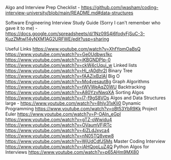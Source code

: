 Algo and Interview Prep Checklist
    - https://github.com/jwasham/coding-interview-university/blob/main/README.md#data-structures

Software Engineering Interview Study Guide (Sorry I can't remember who gave it to me)
    - https://docs.google.com/spreadsheets/d/1Nz09S4i6fodyFjSuC-3-KuzZMtwl14yNXM1AG2URFWE/edit?usp=sharing

Useful Links
https://www.youtube.com/watch?v=XhfYpmOaBsQ
https://www.youtube.com/watch?v=Ge0Udbws1kc
https://www.youtube.com/watch?v=iKBGNDPIp-0
https://www.youtube.com/watch?v=ckW4cUqui_w
Linked lists https://www.youtube.com/watch?v=Hj_rA0dhr2I 
Binary Tree https://www.youtube.com/watch?v=fAAZixBzIAI
Big O https://www.youtube.com/watch?v=Mo4vesaut8g
Graph Algorithms https://www.youtube.com/watch?v=tWVWeAqZ0WU
Backtracking https://www.youtube.com/watch?v=A80YzvNwqXA
Sorting Algos https://www.youtube.com/watch?v=l7-f9gS8VOs
Algos and Data Structures large - https://www.youtube.com/watch?v=8hly31xKli0
Dynamic Programming https://www.youtube.com/watch?v=oBt53YbR9Kk
Project Euler https://www.youtube.com/watch?v=P-OAIn_eGpI
https://www.youtube.com/watch?v=gTZ-oWwidu4
https://www.youtube.com/watch?v=OVaumVFjRTc
https://www.youtube.com/watch?v=4iZLdJxyca4
https://www.youtube.com/watch?v=nN05TQ8vew8
https://www.youtube.com/watch?v=WjUdCdfJSMs
Master Coding Interview https://www.youtube.com/watch?v=iAHQopLuZ4Q
Python Algos for Interviews https://www.youtube.com/watch?v=p65AHm9MX80